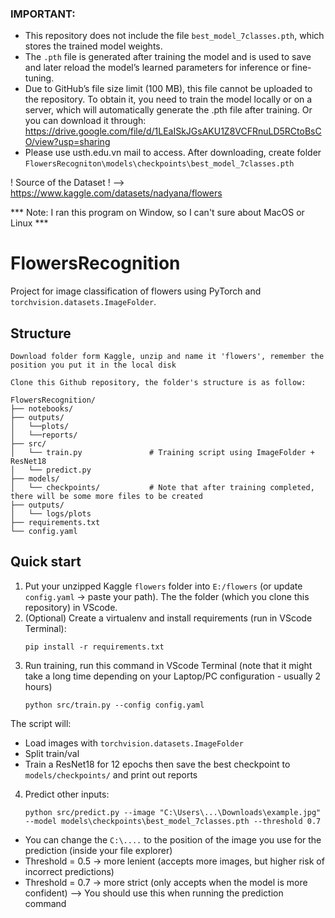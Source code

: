 ### IMPORTANT: 
- This repository does not include the file `best_model_7classes.pth`, which stores the trained model weights.
- The `.pth` file is generated after training the model and is used to save and later reload the model’s learned parameters for inference or fine-tuning.
- Due to GitHub’s file size limit (100 MB), this file cannot be uploaded to the repository. To obtain it, you need to train the model locally or on a server, which will automatically generate the .pth file after training. Or you can download it through: https://drive.google.com/file/d/1LEaISkJGsAKU1Z8VCFRnuLD5RCtoBsCO/view?usp=sharing
- Please use usth.edu.vn mail to access. After downloading, create folder `FlowersRecogniton\models\checkpoints\best_model_7classes.pth`

! Source of the Dataset ! --> https://www.kaggle.com/datasets/nadyana/flowers

*** Note: I ran this program on Window, so I can't sure about MacOS or Linux ***

# FlowersRecognition

Project for image classification of flowers using PyTorch and `torchvision.datasets.ImageFolder`.

## Structure

```
Download folder form Kaggle, unzip and name it 'flowers', remember the position you put it in the local disk

Clone this Github repository, the folder's structure is as follow:

FlowersRecognition/
├── notebooks/
├── outputs/
│   └──plots/
│   └──reports/
├── src/
│   └── train.py               # Training script using ImageFolder + ResNet18
│   └── predict.py
├── models/
│   └── checkpoints/           # Note that after training completed, there will be some more files to be created
├── outputs/
│   └── logs/plots
├── requirements.txt
└── config.yaml
```

## Quick start

1. Put your unzipped Kaggle `flowers` folder into `E:/flowers` (or update `config.yaml` -> paste your path). The the folder (which you clone this repository) in VScode.
2. (Optional) Create a virtualenv and install requirements (run in VScode Terminal):
   ```
   pip install -r requirements.txt
   ```
3. Run training, run this command in VScode Terminal (note that it might take a long time depending on your Laptop/PC configuration - usually 2 hours)
   ```
   python src/train.py --config config.yaml  
   ```

The script will:
- Load images with `torchvision.datasets.ImageFolder`
- Split train/val
- Train a ResNet18 for 12 epochs then save the best checkpoint to `models/checkpoints/` and print out reports

4. Predict other inputs:
   ```
   python src/predict.py --image "C:\Users\...\Downloads\example.jpg" --model models\checkpoints\best_model_7classes.pth --threshold 0.7
   ```
- You can change the `C:\....` to the position of the image you use for the prediction (inside your file explorer)
- Threshold = 0.5 → more lenient (accepts more images, but higher risk of incorrect predictions)
- Threshold = 0.7 → more strict (only accepts when the model is more confident) --> You should use this when running the prediction command
